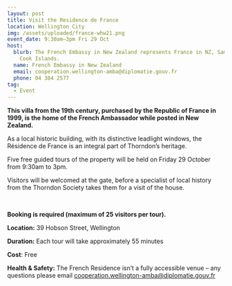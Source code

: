 ```yaml
---
layout: post
title: Visit the Residence de France
location: Wellington City
img: /assets/uploaded/france-whw21.png
event_date: 9:30am–3pm Fri 29 Oct
host:
  blurb: The French Embassy in New Zealand represents France in NZ, Samoa and the
    Cook Islands.
  name: French Embassy in New Zealand
  email: cooperation.wellington-amba@diplomatie.gouv.fr
  phone: 04 384 2577
tag:
  - Event
---
```

**This villa from the 19th century, purchased by the Republic of France in 1999, is the home of the French Ambassador while posted in New Zealand.** 

As a local historic building, with its distinctive leadlight windows, the Résidence de France is an integral part of Thorndon’s heritage. 

Five free guided tours of the property will be held on Friday 29 October from 9:30am to 3pm. 

Visitors will be welcomed at the gate, before a specialist of local history from the Thorndon Society takes them for a visit of the house. 

<br>

**Booking is required (maximum of 25 visitors per tour).**

**Location:** 39 Hobson Street, Wellington

**Duration:** Each tour will take approximately 55 minutes

**Cost**: Free

**Health & Safety:** The French Residence isn’t a fully accessible venue – any questions please email cooperation.wellington-amba@diplomatie.gouv.fr
